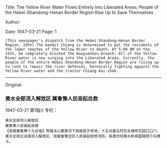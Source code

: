 Title: The Yellow River Water Flows Entirely Into Liberated Areas; People of the Hebei-Shandong-Henan Border Region Rise Up to Save Themselves

Author:

Date: 1947-03-21
Page: 1

    [This newspaper's dispatch from the Hebei-Shandong-Henan Border Region, 19th] The bandit Chiang is determined to put the residents of the lower reaches of the Yellow River to death. At 5:00 AM on the 15th, he completely blocked the Huayuankou breach. All of the Yellow River water is now surging into the Liberated Areas. Currently, the people of the entire Hebei-Shandong-Henan Border Region are rising up to rush to repair the river defenses, heroically fighting against the Yellow River water and the traitor Chiang Kai-shek.



<hr /> 

Original: 


### 黄水全部流入解放区  冀鲁豫人民奋起自救

1947-03-21
第1版()
专栏：

    黄水全部流入解放区
    冀鲁豫人民奋起自救
    【本报冀鲁豫十九日电】蒋贼决心置黄河下游居民于死地，十五日晨五时完全堵死花园口口门，黄水全部正汹涌流入解放区，现冀鲁豫全区人民奋起抢修河防，英勇的同黄水和卖国贼蒋介石搏斗。
